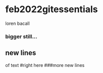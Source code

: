 # feb2022gitessentials
loren bacall
### bigger still...
## new lines
of text
#right here
###more new lines
